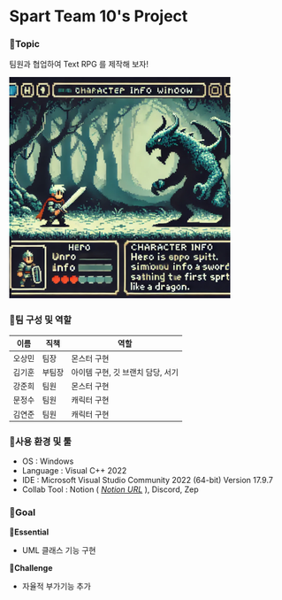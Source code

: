 # Spart Team 10's Project 

### 📌Topic

팀원과 협업하여 Text RPG 를 제작해 보자!

<img src="/img/readme_img.png" width="400">

### 📌팀 구성 및 역할

|이름|직책|역할|
|---|---|---|
|오상민|팀장|몬스터 구현|
|김기훈|부팀장|아이템 구현, 깃 브랜치 담당, 서기|
|강준희|팀원|몬스터 구현|
|문정수|팀원|캐릭터 구현|
|김연준|팀원|캐릭터 구현|

### 📌사용 환경 및 툴

- OS : Windows
- Language : Visual C++ 2022
- IDE : Microsoft Visual Studio Community 2022 (64-bit) Version 17.9.7
- Collab Tool : Notion ( [_Notion URL_](https://www.notion.so/teamsparta/2-1762dc3ef51481579ebef032d9cbeeb0) ), Discord, Zep
  

### 📌Goal

**🔻Essential**

- UML 클래스 기능 구현
<!--
<img src="" width="">
-->
**🔻Challenge**

- 자율적 부가기능 추가
